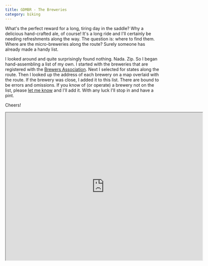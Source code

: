 ```yaml
---
title: GDMBR - The Breweries
category: biking
---
```


What's the perfect reward for a long, tiring day in the saddle? Why a delicious hand-crafted ale, of course! It's a long ride and I'll certainly be needing refreshments along the way. The question is: where to find them. Where are the micro-breweries along the route? Surely someone has already made a handy list.

I looked around and quite surprisingly found nothing. Nada. Zip. So I began hand-assembling a list of my own. I started with the breweries that are registered with the [Brewers Association][ba]. Next I selected for states along the route. Then I looked up the address of each brewery on a map overlaid with the route. If the brewery was close, I added it to this list. There are bound to be errors and omissions. If you know of (or operate) a brewery not on the list, please [let me know](mailto:david@highlycaffeinated.com) and I'll add it. With any luck I'll stop in and have a pint.

Cheers!

<iframe src="https://www.google.com/maps/d/embed?mid=1fLeA84e2ad2mF2jroLjOKaFoDB4" width="640" height="480"></iframe>

[ba]: https://www.brewersassociation.org/directories/breweries/
